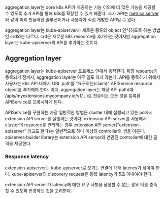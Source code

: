 aggregation layer는 core k8s API가 제공하는 기능 이외에 더 많은 기능을 제공할 수 있도록 추가 API를 통해 k8s를 확장할 수 있게 해준다. 추가 API는 [metrics server](https://github.com/kubernetes-sigs/metrics-server)와 같이 미리 만들어진 솔루션이거나 사용자가 직접 개발한 API일 수 있다.

aggregation layer는 kube-apiserver가 새로운 종류의 object 인식하도록 하는 방법인 crd와는 다르다. crd은 새로운 k8s resource를 추가하는 것이지만 aggregation layer는 kube-apiserver외 API를 추가하는 것이다.

## Aggregation layer
aggregation layer는 kube-apiserver 프로세스 안에서 동작한다. 확장 resource가 등록되기 전까지, aggregation layer는 아무 일도 하지 않는다. API를 등록하기 위해서 사용자는 k8s API 내에서 URL path를 "요구하는(claim)" APIService resource object를 추가해야 한다. 이때, aggregation layer는 해당 API path(예: /apis/myextensions.mycompany.io/v1/...)로 전송되는 모든 것을 등록된 APIService로 프록시하게 된다.

APIService를 구현하는 가장 일반적인 방법은 cluster 내에 실행되고 있는 po에서 extension API server를 실행하는 것이다. extension API server를 사용해서 cluster의 resource를 관리하는 경우 extension API server("extension-apiserver" 라고도 한다)는 일반적으로 하나 이상의 controller와 쌍을 이룬다. apiserver-builder library는 extension API server와 연관된 controller에 대한 골격을 제공한다.

### Response latency
extension-apiserver는 kube-apiserver로 오가는 연결에 대해 latency가 낮아야 한다. kube-apiserver의 discovery request은 왕복 latency가 5초 이내여야 한다.

extension API server가 latency에 대한 요구 사항을 달성할 수 없는 경우 이를 충족할 수 있도록 변경하는 것을 고려한다.